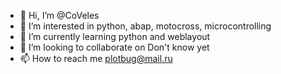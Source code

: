 - 👋 Hi, I’m @CoVeles
- 👀 I’m interested in python, abap, motocross, microcontrolling 
- 🌱 I’m currently learning python and weblayout
- 💞️ I’m looking to collaborate on Don't know yet
- 📫 How to reach me plotbug@mail.ru

<!---
Plotbug/Plotbug is a ✨ special ✨ repository because its `README.md` (this file) appears on your GitHub profile.
You can click the Preview link to take a look at your changes.
--->
